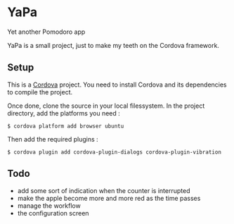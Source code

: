 # YaPa
Yet another Pomodoro app

YaPa is a small project, just to make my teeth on the Cordova framework.

## Setup

This is a [Cordova](https://cordova.apache.org) project. You need to install Cordova and its dependencies to compile the project.

Once done, clone the source in your local filessystem. In the project directory, add the platforms you need :

	$ cordova platform add browser ubuntu

Then add the required plugins :

	$ cordova plugin add cordova-plugin-dialogs cordova-plugin-vibration

## Todo

* add some sort of indication when the counter is interrupted
* make the apple become more and more red as the time passes
* manage the workflow
* the configuration screen
